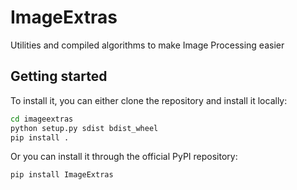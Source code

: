 # ImageExtras

Utilities and compiled algorithms to make Image Processing easier

## Getting started

To install it, you can either clone the repository and install it locally:
```bash
cd imageextras
python setup.py sdist bdist_wheel
pip install .
```

Or you can install it through the official PyPI repository:
```bash
pip install ImageExtras
```
